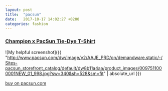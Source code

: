 ```yaml
---
layout: post
title:  "pacsun"
date:   2017-10-17 14:02:27 +0200
categories: fashion
---
```


### [Champion x PacSun Tie-Dye T-Shirt][champion]

![My helpful screenshot]({{ "http://www.pacsun.com/dw/image/v2/AAJE_PRD/on/demandware.static/-/Sites-pacsun_storefront_catalog/default/dw8b11a4aa/product_images/0097511000001NEW_01_998.jpg?sw=340&sh=528&sm=fit" | absolute_url }})

[buy on pacsun.com][champion]

[champion]: http://www.pacsun.com/champion/x-pacsun-tie-dye-t-shirt-0097511000001.html?cgid=champion&start=8&dwvar_0097511000001_color=998
